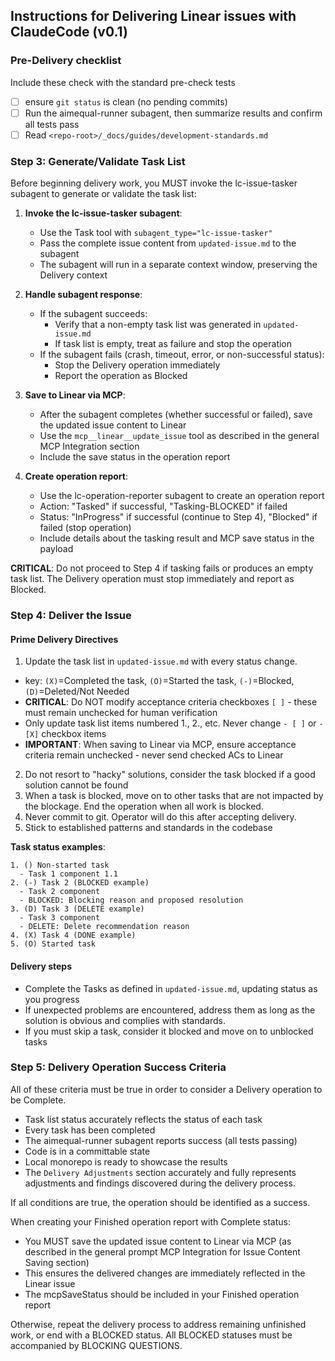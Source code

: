 ## Instructions for Delivering Linear issues with ClaudeCode (v0.1)

### Pre-Delivery checklist
Include these check with the standard pre-check tests
- [ ] ensure `git status` is clean (no pending commits)
- [ ] Run the aimequal-runner subagent, then summarize results and confirm all tests pass
- [ ] Read `<repo-root>/_docs/guides/development-standards.md`

### Step 3: Generate/Validate Task List

Before beginning delivery work, you MUST invoke the lc-issue-tasker subagent to generate or validate the task list:

1. **Invoke the lc-issue-tasker subagent**:
   - Use the Task tool with `subagent_type="lc-issue-tasker"`
   - Pass the complete issue content from `updated-issue.md` to the subagent
   - The subagent will run in a separate context window, preserving the Delivery context

2. **Handle subagent response**:
   - If the subagent succeeds:
     - Verify that a non-empty task list was generated in `updated-issue.md`
     - If task list is empty, treat as failure and stop the operation
   - If the subagent fails (crash, timeout, error, or non-successful status):
     - Stop the Delivery operation immediately
     - Report the operation as Blocked

3. **Save to Linear via MCP**:
   - After the subagent completes (whether successful or failed), save the updated issue content to Linear
   - Use the `mcp__linear__update_issue` tool as described in the general MCP Integration section
   - Include the save status in the operation report

4. **Create operation report**:
   - Use the lc-operation-reporter subagent to create an operation report
   - Action: "Tasked" if successful, "Tasking-BLOCKED" if failed
   - Status: "InProgress" if successful (continue to Step 4), "Blocked" if failed (stop operation)
   - Include details about the tasking result and MCP save status in the payload

**CRITICAL**: Do not proceed to Step 4 if tasking fails or produces an empty task list. The Delivery operation must stop immediately and report as Blocked.

### Step 4: Deliver the Issue

#### Prime Delivery Directives
1. Update the task list in `updated-issue.md` with every status change.
  - key: `(X)`=Completed the task, `(O)`=Started the task, `(-)`=Blocked, `(D)`=Deleted/Not Needed
  - **CRITICAL**: Do NOT modify acceptance criteria checkboxes `[ ]` - these must remain unchecked for human verification
  - Only update task list items numbered 1., 2., etc. Never change `- [ ]` or `- [X]` checkbox items
  - **IMPORTANT**: When saving to Linear via MCP, ensure acceptance criteria remain unchecked - never send checked ACs to Linear
2. Do not resort to "hacky" solutions, consider the task blocked if a good solution cannot be found
3. When a task is blocked, move on to other tasks that are not impacted by the blockage. End the operation when all work is blocked.
4. Never commit to git. Operator will do this after accepting delivery.
5. Stick to established patterns and standards in the codebase

**Task status examples**:
```
1. () Non-started task
  - Task 1 component 1.1
2. (-) Task 2 (BLOCKED example)
  - Task 2 component
  - BLOCKED: Blocking reason and proposed resolution
3. (D) Task 3 (DELETE example)
  - Task 3 component
  - DELETE: Delete recommendation reason
4. (X) Task 4 (DONE example)
5. (O) Started task
```

#### Delivery steps
- Complete the Tasks as defined in `updated-issue.md`, updating status as you progress
- If unexpected problems are encountered, address them as long as the solution is obvious and complies with standards.
- If you must skip a task, consider it blocked and move on to unblocked tasks

### Step 5: Delivery Operation Success Criteria
All of these criteria must be true in order to consider a Delivery operation to be Complete.
- Task list status accurately reflects the status of each task
- Every task has been completed
- The aimequal-runner subagent reports success (all tests passing)
- Code is in a committable state
- Local monorepo is ready to showcase the results
- The `Delivery Adjustments` section accurately and fully represents adjustments and findings discovered during the delivery process.

If all conditions are true, the operation should be identified as a success.

When creating your Finished operation report with Complete status:
- You MUST save the updated issue content to Linear via MCP (as described in the general prompt MCP Integration for Issue Content Saving section)
- This ensures the delivered changes are immediately reflected in the Linear issue
- The mcpSaveStatus should be included in your Finished operation report

Otherwise, repeat the delivery process to address remaining unfinished work, or end with a BLOCKED status.
All BLOCKED statuses must be accompanied by BLOCKING QUESTIONS.
